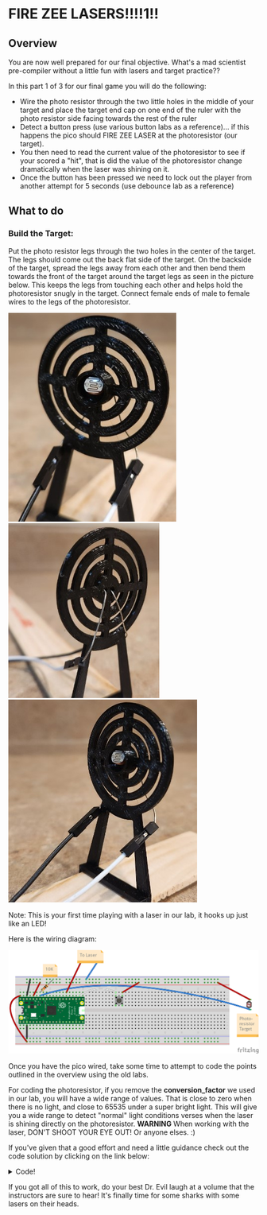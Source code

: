 # FIRE ZEE LASERS!!!!1!!

## Overview

You are now well prepared for our final objective.  What's a mad scientist pre-compiler without a little fun with lasers and target practice??

In this part 1 of 3 for our final game you will do the following:

- Wire the photo resistor through the two little holes in the middle of your target and place the target end cap on one end of the ruler with the photo resistor side facing towards the rest of the ruler
- Detect a button press (use various button labs as a reference)... if this happens the pico should FIRE ZEE LASER at the photoresistor (our target).
- You then need to read the current value of the photoresistor to see if your scored a "hit", that is did the value of the photoresistor change dramatically when the laser was shining on it.
- Once the button has been pressed we need to lock out the player from another attempt for 5 seconds (use debounce lab as a reference)

  
 ## What to do

### Build the Target:

Put the photo resistor legs through the two holes in the center of the target.  The legs should come out the back flat side of the target. On the backside of the target, spread the legs away from each other and then bend them towards the front of the target around the target legs as seen in the picture below. This keeps the legs from touching each other and helps hold the photoresistor snugly in the target.  Connect female ends of male to female wires to the legs of the photoresistor.

![Target Pic Front](/images/target_zoom.jpg)
![Target Pic Back](/images/target_back.jpg)
![Target Pic Front](/images/target_full.jpg)


Note: This is your first time playing with a laser in our lab, it hooks up just like an LED!


Here is the wiring diagram:  

![Game Part 1 Diagram](/images/game_1_lab_bb.png)


Once you have the pico wired, take some time to attempt to code the points outlined in the overview using the old labs.

For coding the photoresistor, if you remove the **conversion_factor** we used in our lab, you will have a wide range of values. That is close to zero when there is no light, and close to 65535 under a super bright light.  This will give you a wide range to detect "normal" light conditions verses when the laser is shining directly on the photoresistor.
**WARNING** When working with the laser, DON'T SHOOT YOUR EYE OUT! Or anyone elses. :)

If you've given that a good effort and need a little guidance check out the code solution by clicking on the link below: 

<details><summary>Code!</summary> 

```Python

from machine import Pin,PWM,ADC
from math import modf
import utime

photoresistor_value = machine.ADC(28)

initial_photo_reading = photoresistor_value.read_u16()
print("Initial Laser Voltage Reading: ", initial_photo_reading)

laser = Pin(20, Pin.OUT)
laser.value(0)

button = Pin(17, Pin.IN, Pin.PULL_DOWN)

# debounce utime saying wait 5 seconds between button presses
DEBOUNCE_utime = 5000

# debounce counter is our counter from the last button press
# initialize to current utime
debounce_counter = utime.ticks_ms() - DEBOUNCE_utime
       
# Function to handle when the button is pressed
def button_press_detected():
    global debounce_counter
    current_utime = utime.ticks_ms()
    
    # Calculate utime passed since last button press
    utime_passed = utime.ticks_diff(current_utime,debounce_counter)

    # print("utime passed=" + str(utime_passed))
    if (utime_passed > DEBOUNCE_utime):
        print("Button Pressed!")
        # set debounce_counter to current utime
        debounce_counter = utime.ticks_ms()

        fire_the_laser()    
    #else:
        #print("Not enough utime")

def fire_the_laser():
    print("FIRE ZEE LASERS!")
    enable_laser()   
    check_target()     
    disable_laser()

def enable_laser():
    laser.value(1) 
    utime.sleep_ms(2000) 

def disable_laser():
    utime.sleep_ms(1000)   
    laser.value(0)

def check_target():
    global photo_reading
    photo_reading = photoresistor_value.read_u16()   
    print("Laser Voltage Reading: ",photo_reading)

# Below executes in the main(first) thread.
while True:

    if button.value()==True:
        button_press_detected()


```
</details>


If you got all of this to work, do your best Dr. Evil laugh at a volume that the instructors are sure to hear!
It's finally time for some sharks with some lasers on their heads.

